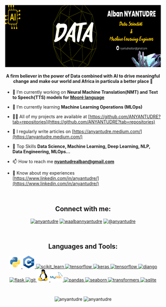 <div align=center>
          <img alt="gif" align="center" src="https://github.com/ANYANTUDRE/ANYANTUDRE/blob/main/img/linkedin%20banner.png" width=1000 height=200/>
</div>

<h4 align="center">A firm believer in the power of Data combined with AI to drive meaningful change and make our world and Africa in particula a better place 🌱</h4>

- 🔭 I’m currently working on **Neural Machine Translation(NMT) and Text to Speech(TTS) models for [Mooré language](https://en.wikipedia.org/wiki/Moor%C3%A9)**

- 🌱 I’m currently learning **Machine Learning Operations (MLOps)**

- 👨‍💻 All of my projects are available at [https://github.com/ANYANTUDRE?tab=repositories](https://github.com/ANYANTUDRE?tab=repositories)

- 📝 I regularly write articles on [https://anyantudre.medium.com/](https://anyantudre.medium.com/)

- 💬 Top Skills **Data Science, Machine Learning, Deep Learning, NLP, Data Engineering, MLOps...**

- 📫 How to reach me **nyantudrealban@gmail.com**

- 📄 Know about my experiences [https://www.linkedin.com/in/anyantudre/](https://www.linkedin.com/in/anyantudre/)

</br>

<h2 align="center">Connect with me:</h3>
<p align="center">
<a href="https://linkedin.com/in/anyantudre" target="blank"><img align="center" src="https://raw.githubusercontent.com/rahuldkjain/github-profile-readme-generator/master/src/images/icons/Social/linked-in-alt.svg" alt="anyantudre" height="30" width="40" /></a>
<a href="https://kaggle.com/waalbannyantudre" target="blank"><img align="center" src="https://raw.githubusercontent.com/rahuldkjain/github-profile-readme-generator/master/src/images/icons/Social/kaggle.svg" alt="waalbannyantudre" height="30" width="40" /></a>
<a href="https://medium.com/@anyantudre" target="blank"><img align="center" src="https://raw.githubusercontent.com/rahuldkjain/github-profile-readme-generator/master/src/images/icons/Social/medium.svg" alt="@anyantudre" height="30" width="40" /></a>
</p>
</br>

<h2 align="center">Languages and Tools:</h3>
<p align="center"> 

   <a href="https://www.python.org" target="_blank" rel="noreferrer"> 
    <img src="https://raw.githubusercontent.com/devicons/devicon/master/icons/python/python-original.svg" alt="python" width="40" height="40"/> 
  </a> 

  <a href="https://getbootstrap.com" target="_blank" rel="noreferrer"> 
    <img src="https://raw.githubusercontent.com/devicons/devicon/master/icons/cplusplus/cplusplus-original.svg" alt="cplusplus" width="40" height="40"/> 
  </a> 

   <a href="https://scikit-learn.org/" target="_blank" rel="noreferrer"> 
    <img src="https://upload.wikimedia.org/wikipedia/commons/0/05/Scikit_learn_logo_small.svg" alt="scikit_learn" width="40" height="40"/> 
  </a> 

  <a href="https://www.tensorflow.org" target="_blank" rel="noreferrer">      
    <img src="https://www.vectorlogo.zone/logos/tensorflow/tensorflow-icon.svg" alt="tensorflow" width="40" height="40"/> 
  </a> 

   <a href="https://keras.io" target="_blank" rel="noreferrer">      
    <img src="https://upload.wikimedia.org/wikipedia/commons/thumb/a/ae/Keras_logo.svg/2048px-Keras_logo.svg.png" alt="keras" width="40" height="40"/> 
  </a>   

  <a href="https://pytorch.org/" target="_blank" rel="noreferrer">      
    <img src="https://cdn.icon-icons.com/icons2/2699/PNG/512/pytorch_logo_icon_169823.png" alt="tensorflow" width="100" height="50"/> 
  </a> 
  
  <a href="https://www.w3schools.com/css/" target="_blank" rel="noreferrer"> 
    <img src="https://cdn.worldvectorlogo.com/logos/django.svg" alt="django" width="40" height="40"/> 
  </a> 
  
  <a href="https://www.figma.com/" target="_blank" rel="noreferrer"> 
    <img src="https://www.vectorlogo.zone/logos/pocoo_flask/pocoo_flask-icon.svg" alt="flask" width="40" height="40"/> 
  </a> 
  
  <a href="https://git-scm.com/" target="_blank" rel="noreferrer"> 
    <img src="https://www.vectorlogo.zone/logos/git-scm/git-scm-icon.svg" alt="git" width="40" height="40"/> 
  </a> 
  
  <a href="https://www.w3.org/html/" target="_blank" rel="noreferrer">       
    <img src="https://raw.githubusercontent.com/devicons/devicon/master/icons/linux/linux-original.svg" alt="linux" width="40" height="40"/> 
  </a> 
  
  <a href="https://www.mysql.com/" target="_blank" rel="noreferrer"> 
    <img src="https://raw.githubusercontent.com/devicons/devicon/master/icons/mysql/mysql-original-wordmark.svg" alt="mysql" width="40" height="40"/> 
  </a> 
  
  <a href="https://pandas.pydata.org/" target="_blank" rel="noreferrer"> 
    <img src="https://pandas.pydata.org/static/img/pandas.svg" alt="pandas" width="100" height="60"/> 
  </a> 

  <a href="https://seaborn.pydata.org/" target="_blank" rel="noreferrer"> 
    <img src="https://seaborn.pydata.org/_images/logo-mark-lightbg.svg" alt="seaborn" width="40" height="40"/> 
  </a> 

   <a href="https://huggingface.co/docs/transformers/index" target="_blank" rel="noreferrer"> 
    <img src="https://huggingface.co/datasets/huggingface/documentation-images/resolve/main/transformers_logo_name.png" alt="transformers" width="110" height="40"/> 
  </a> 

  <a href="https://www.langchain.com/" target="_blank" rel="noreferrer"> 
    <img src="https://www.freecodecamp.org/news/content/images/2024/03/1700940849777.png" alt="sqlite" width="80" height="40"/> 
  </a> 
  
</p>

</br>


<p align="center">
  <img src="https://github-readme-stats.vercel.app/api/top-langs?username=anyantudre&show_icons=true&locale=en&layout=compact" alt="anyantudre" />

  <img src="https://github-readme-stats.vercel.app/api?username=anyantudre&show_icons=true&locale=en" alt="anyantudre" />
</p>
